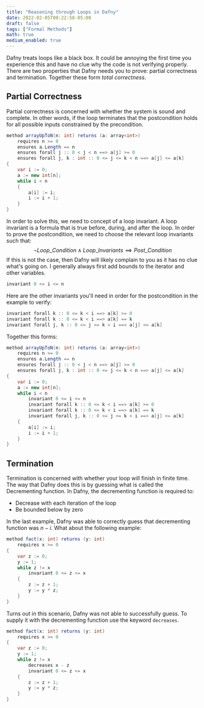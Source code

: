 ```yaml
---
title: "Reasoning through Loops in Dafny"
date: 2022-02-05T00:22:58-05:00
draft: false
tags: ["Formal Methods"]
math: true
medium_enabled: true
---
```


Dafny treats loops like a black box. It could be annoying the first time you experience this and have no clue why the code is not verifying properly. There are two properties that Dafny needs you to prove: partial correctness and termination. Together these form *total correctness*.

## Partial Correctness

Partial correctness is concerned with whether the system is sound and complete. In other words, if the loop terminates that the postcondition holds for all possible inputs constrained by the precondition.

```csharp
method arrayUpToN(n: int) returns (a: array<int>)
    requires n >= 0
    ensures a.Length == n
    ensures forall j :: 0 < j < n ==> a[j] >= 0
    ensures forall j, k : int :: 0 <= j <= k < n ==> a[j] <= a[k]
{
    var i := 0;
    a := new int[n];
    while i < n
    {
        a[i] := i;
        i := i + 1;
    }
}
```

In order to solve this, we need to concept of a loop invariant. A loop invariant is a formula that is true before, during, and after the loop. In order to prove the postcondition, we need to choose the relevant loop invariants such that:
$$
\neg Loop\_Condition \wedge Loop\_Invariants \implies Post\_Condition
$$
If this is not the case, then Dafny will likely complain to you as it has no clue what's going on. I generally always first add bounds to the iterator and other variables.

```csharp
invariant 0 <= i <= n
```

Here are the other invariants you'll need in order for the postcondition in the example to verify:

```csharp
invariant forall k :: 0 <= k < i ==> a[k] >= 0
invariant forall k :: 0 <= k < i ==> a[k] == k
invariant forall j, k :: 0 <= j <= k < i ==> a[j] <= a[k]
```

Together this forms:

```csharp
method arrayUpToN(n: int) returns (a: array<int>)
    requires n >= 0
    ensures a.Length == n
    ensures forall j :: 0 < j < n ==> a[j] >= 0
    ensures forall j, k : int :: 0 <= j <= k < n ==> a[j] <= a[k]
{
    var i := 0;
    a := new int[n];
    while i < n
        invariant 0 <= i <= n
        invariant forall k :: 0 <= k < i ==> a[k] >= 0
        invariant forall k :: 0 <= k < i ==> a[k] == k
        invariant forall j, k :: 0 <= j <= k < i ==> a[j] <= a[k]
    {
        a[i] := i;
        i := i + 1;
    }
}
```

## Termination

Termination is concerned with whether your loop will finish in finite time. The way that Dafny does this is by guessing what is called the Decrementing function. In Dafny, the decrementing function is required to:

- Decrease with each iteration of the loop
- Be bounded below by zero

In the last example, Dafny was able to correctly guess that decrementing function was $n - i$. What about the following example:

```csharp
method fact(x: int) returns (y: int)
    requires x >= 0
{
    var z := 0;
    y := 1;
    while z != x
        invariant 0 <= z <= x
    {
        z := z + 1;
        y := y * z;
    }
}
```

Turns out in this scenario, Dafny was not able to successfully guess. To supply it with the decrementing function use the keyword `decreases`.

```csharp
method fact(x: int) returns (y: int)
    requires x >= 0
{
    var z := 0;
    y := 1;
    while z != x
        decreases x - z
        invariant 0 <= z <= x
    {
        z := z + 1;
        y := y * z;
    }
}
```



